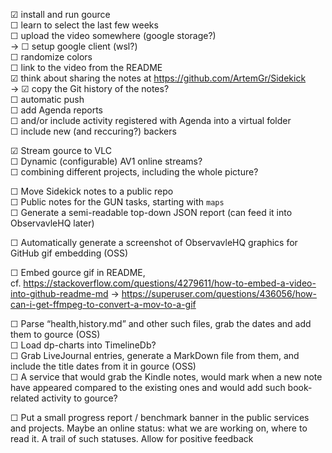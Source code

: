 
☑ install and run gource  
☐ learn to select the last few weeks  
☐ upload the video somewhere (google storage?)  
→ ☐ setup google client (wsl?)  
☐ randomize colors  
☐ link to the video from the README  
☑ think about sharing the notes at https://github.com/ArtemGr/Sidekick  
→ ☑ copy the Git history of the notes?  
☐ automatic push  
☐ add Agenda reports  
☐ and/or include activity registered with Agenda into a virtual folder  
☐ include new (and reccuring?) backers

☑ Stream gource to VLC  
☐ Dynamic (configurable) AV1 online streams?  
☐ combining different projects, including the whole picture?

☐ Move Sidekick notes to a public repo  
☐ Public notes for the GUN tasks, starting with `maps`  
☐ Generate a semi-readable top-down JSON report (can feed it into ObservavleHQ later)

☐ Automatically generate a screenshot of ObservavleHQ graphics for GitHub gif embedding (OSS)

☐ Embed gource gif in README,  
cf. https://stackoverflow.com/questions/4279611/how-to-embed-a-video-into-github-readme-md → https://superuser.com/questions/436056/how-can-i-get-ffmpeg-to-convert-a-mov-to-a-gif

☐ Parse “health,history.md” and other such files, grab the dates and add them to gource (OSS)  
☐ Load dp-charts into TimelineDb?  
☐ Grab LiveJournal entries, generate a MarkDown file from them, and include the title dates from it in gource (OSS)  
☐ A service that would grab the Kindle notes, would mark when a new note have appeared compared to the existing ones and would add such book-related activity to gource?

☐ Put a small progress report / benchmark banner in the public services and projects. Maybe an online status: what we are working on, where to read it. A trail of such statuses. Allow for positive feedback
